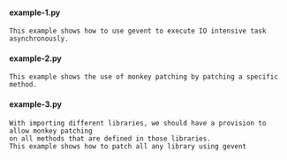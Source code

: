 #### example-1.py
```
This example shows how to use gevent to execute IO intensive task asynchronously.
```

#### example-2.py
```
This example shows the use of monkey patching by patching a specific method.
```

#### example-3.py
```
With importing different libraries, we should have a provision to allow monkey patching
on all methods that are defined in those libraries.
This example shows how to patch all any library using gevent
```
